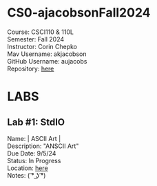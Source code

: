 # CS0-ajacobsonFall2024
Course: CSCI110 & 110L
<br>Semester: Fall 2024 
<br>Instructor: Corin Chepko
<br>Mav Username: akjacobson
<br>GitHub Username: aujacobs
<br>Repository: [here](https://github.com/aujacobs/CS0-ajacobsonFall2024)

# LABS
## Lab #1: StdIO
Name: | ASCII Art |
<br>Description: "ANSCII Art"
<br>Due Date: 9/5/24
<br>Status: In Progress
<br>Location: [here](https://github.com/aujacobs/CS0-ajacobsonFall2024/blob/main/ascii/main.py)
<br>Notes: ( ͡° ͜ʖ ͡°)
